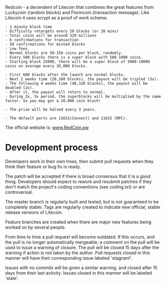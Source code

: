 Redcoin - a decendent of Litecoin that combines the great features from Luckycoin (random blocks) and Florincoin (transaction message). Like Litecoin it uses scrypt as a proof of work scheme.

	- 1 minute block time
	- Difficulty retargets every 20 blocks (or 20 mins)
	- Total coins will be around 329 millions
	- 6 confirmations for transaction
	- 50 confirmations for minted blocks
	- Low fees.
	- Normal blocks are 50-150 coins per block, randomly.
	- Every 500 blocks there is a super block with 500-1000 coins.
	- Starting block 25000, there will be a super block of 5000-10000 coins on average every 20,000 blocks.

	- First 600 blocks after the launch are normal blocks.
	- Next 2 weeks time (20,160 blocks), the payout will be tripled (3x).
	- The following 4 weeks time (40,320 blocks), the payout will be doubled (2x).
	- After it, the payout will return to normal.
	- During 2x, 3x period, the superblocks will be multiplied by the same factor. So you may get a 20,000 coin block!

	- The prize will be halved every 3 years.

	- The default ports are 11631(Connect) and 11632 (RPC).

The official website is: www.RedCoin.pw


Development process
===================

Developers work in their own trees, then submit pull requests when
they think their feature or bug fix is ready.

The patch will be accepted if there is broad consensus that it is a
good thing.  Developers should expect to rework and resubmit patches
if they don't match the project's coding conventions (see coding.txt)
or are controversial.

The master branch is regularly built and tested, but is not guaranteed
to be completely stable. Tags are regularly created to indicate new
official, stable release versions of Litecoin.

Feature branches are created when there are major new features being
worked on by several people.

From time to time a pull request will become outdated. If this occurs, and
the pull is no longer automatically mergeable; a comment on the pull will
be used to issue a warning of closure. The pull will be closed 15 days
after the warning if action is not taken by the author. Pull requests closed
in this manner will have their corresponding issue labeled 'stagnant'.

Issues with no commits will be given a similar warning, and closed after
15 days from their last activity. Issues closed in this manner will be 
labeled 'stale'. 
